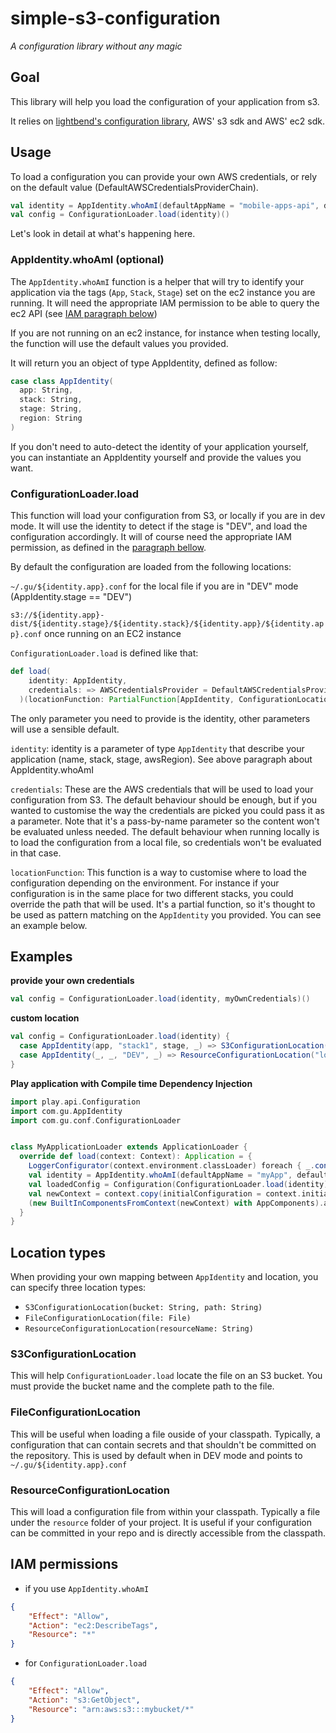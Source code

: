 # simple-s3-configuration

_A configuration library without any magic_

## Goal
This library will help you load the configuration of your application from s3.

It relies on [lightbend's configuration library](https://github.com/typesafehub/config), AWS' s3 sdk and AWS' ec2 sdk.

## Usage

To load a configuration you can provide your own AWS credentials, or rely on the default value (DefaultAWSCredentialsProviderChain).

```scala
val identity = AppIdentity.whoAmI(defaultAppName = "mobile-apps-api", defaultStackName = "mobile")
val config = ConfigurationLoader.load(identity)()
```

Let's look in detail at what's happening here.

### AppIdentity.whoAmI (optional)
The `AppIdentity.whoAmI` function is a helper that will try to identify your application via the tags (`App`, `Stack`, `Stage`) set on the ec2 instance you are running. It will need the appropriate IAM permission to be able to query the ec2 API (see [IAM paragraph below](#iam-permissions))

If you are not running on an ec2 instance, for instance when testing locally, the function will use the default  values you provided.

It will return you an object of type AppIdentity, defined as follow:

```scala
case class AppIdentity(
  app: String,
  stack: String,
  stage: String,
  region: String
)
```

If you don't need to auto-detect the identity of your application yourself, you can instantiate an AppIdentity yourself and provide the values you want.

### ConfigurationLoader.load

This function will load your configuration from S3, or locally if you are in dev mode.
It will use the identity to detect if the stage is "DEV", and load the configuration accordingly. It will of course need the appropriate IAM permission, as defined in the [paragraph bellow](#iam-permissions).

By default the configuration are loaded from the following locations:

`~/.gu/${identity.app}.conf` for the local file if you are in "DEV" mode (AppIdentity.stage == "DEV")

`s3://${identity.app}-dist/${identity.stage}/${identity.stack}/${identity.app}/${identity.app}.conf` once running on an EC2 instance

`ConfigurationLoader.load` is defined like that:
```scala
def load(
    identity: AppIdentity,
    credentials: => AWSCredentialsProvider = DefaultAWSCredentialsProviderChain.getInstance
  )(locationFunction: PartialFunction[AppIdentity, ConfigurationLocation] = PartialFunction.empty): Config
```

The only parameter you need to provide is the identity, other parameters will use a sensible default.

`identity`: identity is a parameter of type `AppIdentity` that describe your application (name, stack, stage, awsRegion). See above paragraph about AppIdentity.whoAmI

`credentials`: These are the AWS credentials that will be used to load your configuration from S3. The default behaviour should be enough, but if you wanted to customise the way the credentials are picked you could pass it as a parameter. Note that it's a pass-by-name parameter so the content won't be evaluated unless needed. The default behaviour when running locally is to load the configuration from a local file, so credentials won't be evaluated in that case.

`locationFunction`: This function is a way to customise where to load the configuration depending on the environment. For instance if your configuration is in the same place for two different stacks, you could override the path that will be used. It's a partial function, so it's thought to be used as pattern matching on the `AppIdentity` you provided. You can see an example below.

## Examples

**provide your own credentials**
```scala
val config = ConfigurationLoader.load(identity, myOwnCredentials)()
```

**custom location**
```scala
val config = ConfigurationLoader.load(identity) {
  case AppIdentity(app, "stack1", stage, _) => S3ConfigurationLocation("mybucket", s"somepath/$stage/$app.conf")
  case AppIdentity(_, _, "DEV", _) => ResourceConfigurationLocation("localdev.conf")
}
```

**Play application with Compile time Dependency Injection**
```scala
import play.api.Configuration
import com.gu.AppIdentity
import com.gu.conf.ConfigurationLoader


class MyApplicationLoader extends ApplicationLoader {
  override def load(context: Context): Application = {
    LoggerConfigurator(context.environment.classLoader) foreach { _.configure(context.environment) }
    val identity = AppIdentity.whoAmI(defaultAppName = "myApp", defaultStackName = "myStack")
    val loadedConfig = Configuration(ConfigurationLoader.load(identity)())
    val newContext = context.copy(initialConfiguration = context.initialConfiguration ++ loadedConfig)
    (new BuiltInComponentsFromContext(newContext) with AppComponents).application
  }
}
```

## Location types

When providing your own mapping between `AppIdentity` and location, you can specify three location types:

- `S3ConfigurationLocation(bucket: String, path: String)`
- `FileConfigurationLocation(file: File)`
- `ResourceConfigurationLocation(resourceName: String)`

### S3ConfigurationLocation
This will help `ConfigurationLoader.load` locate the file on an S3 bucket. You must provide the bucket name and the complete path to the file.

### FileConfigurationLocation
This will be useful when loading a file ouside of your classpath. Typically, a configuration that can contain secrets and that shouldn't be committed on the repository. This is used by default when in DEV mode and points to `~/.gu/${identity.app}.conf`

### ResourceConfigurationLocation
This will load a configuration file from within your classpath. Typically a file under the `resource` folder of your project. It is useful if your configuration can be committed in your repo and is directly accessible from the classpath. 

## IAM permissions
- if you use `AppIdentity.whoAmI`
```json
{
    "Effect": "Allow",
    "Action": "ec2:DescribeTags",
    "Resource": "*"
}
```
- for `ConfigurationLoader.load`
```json
{
    "Effect": "Allow",
    "Action": "s3:GetObject",
    "Resource": "arn:aws:s3:::mybucket/*"
}
```